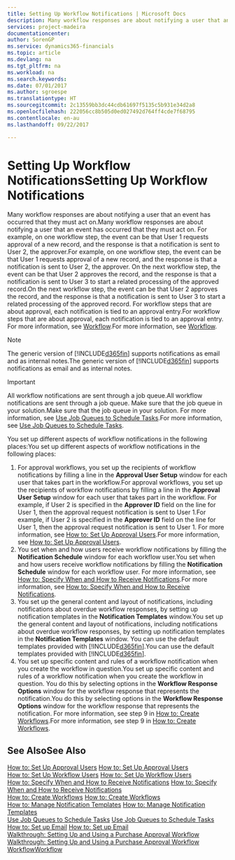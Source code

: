 ```yaml
---
title: Setting Up Workflow Notifications | Microsoft Docs
description: Many workflow responses are about notifying a user that an event has occurred that they must act on. For example, on one workflow step, the event can be that User 1 requests approval of a new record, and the response is that a notification is sent to User 2, the approver. On the next workflow step, the event can be that User 2 approves the record, and the response is that a notification is sent to User 3 to start a related processing of the approved record. For workflow steps that are about approval, each notification is tied to an approval entry.
services: project-madeira
documentationcenter: 
author: SorenGP
ms.service: dynamics365-financials
ms.topic: article
ms.devlang: na
ms.tgt_pltfrm: na
ms.workload: na
ms.search.keywords: 
ms.date: 07/01/2017
ms.author: sgroespe
ms.translationtype: HT
ms.sourcegitcommit: 2c13559bb3dc44cdb61697f5135c5b931e34d2a8
ms.openlocfilehash: 222056cc8b505d0ed027492d764ff4cde7f68795
ms.contentlocale: en-au
ms.lasthandoff: 09/22/2017

---
```

# <a name="setting-up-workflow-notifications"></a><span data-ttu-id="6465f-106">Setting Up Workflow Notifications</span><span class="sxs-lookup"><span data-stu-id="6465f-106">Setting Up Workflow Notifications</span></span>
<span data-ttu-id="6465f-107">Many workflow responses are about notifying a user that an event has occurred that they must act on.</span><span class="sxs-lookup"><span data-stu-id="6465f-107">Many workflow responses are about notifying a user that an event has occurred that they must act on.</span></span> <span data-ttu-id="6465f-108">For example, on one workflow step, the event can be that User 1 requests approval of a new record, and the response is that a notification is sent to User 2, the approver.</span><span class="sxs-lookup"><span data-stu-id="6465f-108">For example, on one workflow step, the event can be that User 1 requests approval of a new record, and the response is that a notification is sent to User 2, the approver.</span></span> <span data-ttu-id="6465f-109">On the next workflow step, the event can be that User 2 approves the record, and the response is that a notification is sent to User 3 to start a related processing of the approved record.</span><span class="sxs-lookup"><span data-stu-id="6465f-109">On the next workflow step, the event can be that User 2 approves the record, and the response is that a notification is sent to User 3 to start a related processing of the approved record.</span></span> <span data-ttu-id="6465f-110">For workflow steps that are about approval, each notification is tied to an approval entry.</span><span class="sxs-lookup"><span data-stu-id="6465f-110">For workflow steps that are about approval, each notification is tied to an approval entry.</span></span> <span data-ttu-id="6465f-111">For more information, see [Workflow](across-workflow.md).</span><span class="sxs-lookup"><span data-stu-id="6465f-111">For more information, see [Workflow](across-workflow.md).</span></span>  

> [!NOTE]  
>  <span data-ttu-id="6465f-112">The generic version of [!INCLUDE[d365fin](includes/d365fin_md.md)] supports notifications as email and as internal notes.</span><span class="sxs-lookup"><span data-stu-id="6465f-112">The generic version of [!INCLUDE[d365fin](includes/d365fin_md.md)] supports notifications as email and as internal notes.</span></span>  

> [!IMPORTANT]  
>  <span data-ttu-id="6465f-113">All workflow notifications are sent through a job queue.</span><span class="sxs-lookup"><span data-stu-id="6465f-113">All workflow notifications are sent through a job queue.</span></span> <span data-ttu-id="6465f-114">Make sure that the job queue in your solution.</span><span class="sxs-lookup"><span data-stu-id="6465f-114">Make sure that the job queue in your solution.</span></span> <span data-ttu-id="6465f-115">For more information, see [Use Job Queues to Schedule Tasks](admin-job-queues-schedule-tasks.md).</span><span class="sxs-lookup"><span data-stu-id="6465f-115">For more information, see [Use Job Queues to Schedule Tasks](admin-job-queues-schedule-tasks.md).</span></span>

<span data-ttu-id="6465f-116">You set up different aspects of workflow notifications in the following places:</span><span class="sxs-lookup"><span data-stu-id="6465f-116">You set up different aspects of workflow notifications in the following places:</span></span>  

1.  <span data-ttu-id="6465f-117">For approval workflows, you set up the recipients of workflow notifications by filling a line in the **Approval User Setup** window for each user that takes part in the workflow.</span><span class="sxs-lookup"><span data-stu-id="6465f-117">For approval workflows, you set up the recipients of workflow notifications by filling a line in the **Approval User Setup** window for each user that takes part in the workflow.</span></span> <span data-ttu-id="6465f-118">For example, if User 2 is specified in the **Approver ID** field on the line for User 1, then the approval request notification is sent to User 1.</span><span class="sxs-lookup"><span data-stu-id="6465f-118">For example, if User 2 is specified in the **Approver ID** field on the line for User 1, then the approval request notification is sent to User 1.</span></span> <span data-ttu-id="6465f-119">For more information, see [How to: Set Up Approval Users](across-how-to-set-up-approval-users.md).</span><span class="sxs-lookup"><span data-stu-id="6465f-119">For more information, see [How to: Set Up Approval Users](across-how-to-set-up-approval-users.md).</span></span>  
2.  <span data-ttu-id="6465f-120">You set when and how users receive workflow notifications by filling the **Notification Schedule** window for each workflow user.</span><span class="sxs-lookup"><span data-stu-id="6465f-120">You set when and how users receive workflow notifications by filling the **Notification Schedule** window for each workflow user.</span></span> <span data-ttu-id="6465f-121">For more information, see [How to: Specify When and How to Receive Notifications](across-how-to-specify-when-and-how-to-receive-notifications.md).</span><span class="sxs-lookup"><span data-stu-id="6465f-121">For more information, see [How to: Specify When and How to Receive Notifications](across-how-to-specify-when-and-how-to-receive-notifications.md).</span></span>  
3.  <span data-ttu-id="6465f-122">You set up the general content and layout of notifications, including notifications about overdue workflow responses, by setting up notification templates in the **Notification Templates** window.</span><span class="sxs-lookup"><span data-stu-id="6465f-122">You set up the general content and layout of notifications, including notifications about overdue workflow responses, by setting up notification templates in the **Notification Templates** window.</span></span> <span data-ttu-id="6465f-123">You can use the default templates provided with [!INCLUDE[d365fin](includes/d365fin_md.md)].</span><span class="sxs-lookup"><span data-stu-id="6465f-123">You can use the default templates provided with [!INCLUDE[d365fin](includes/d365fin_md.md)].</span></span>  
4.  <span data-ttu-id="6465f-124">You set up specific content and rules of a workflow notification when you create the workflow in question.</span><span class="sxs-lookup"><span data-stu-id="6465f-124">You set up specific content and rules of a workflow notification when you create the workflow in question.</span></span> <span data-ttu-id="6465f-125">You do this by selecting options in the **Workflow Response Options** window for the workflow response that represents the notification.</span><span class="sxs-lookup"><span data-stu-id="6465f-125">You do this by selecting options in the **Workflow Response Options** window for the workflow response that represents the notification.</span></span> <span data-ttu-id="6465f-126">For more information, see step 9 in [How to: Create Workflows](across-how-to-create-workflows.md).</span><span class="sxs-lookup"><span data-stu-id="6465f-126">For more information, see step 9 in [How to: Create Workflows](across-how-to-create-workflows.md).</span></span>  

## <a name="see-also"></a><span data-ttu-id="6465f-127">See Also</span><span class="sxs-lookup"><span data-stu-id="6465f-127">See Also</span></span>  
 <span data-ttu-id="6465f-128">[How to: Set Up Approval Users](across-how-to-set-up-approval-users.md) </span><span class="sxs-lookup"><span data-stu-id="6465f-128">[How to: Set Up Approval Users](across-how-to-set-up-approval-users.md) </span></span>  
 <span data-ttu-id="6465f-129">[How to: Set Up Workflow Users](across-how-to-set-up-workflow-users.md) </span><span class="sxs-lookup"><span data-stu-id="6465f-129">[How to: Set Up Workflow Users](across-how-to-set-up-workflow-users.md) </span></span>  
 <span data-ttu-id="6465f-130">[How to: Specify When and How to Receive Notifications](across-how-to-specify-when-and-how-to-receive-notifications.md) </span><span class="sxs-lookup"><span data-stu-id="6465f-130">[How to: Specify When and How to Receive Notifications](across-how-to-specify-when-and-how-to-receive-notifications.md) </span></span>  
 <span data-ttu-id="6465f-131">[How to: Create Workflows](across-how-to-create-workflows.md) </span><span class="sxs-lookup"><span data-stu-id="6465f-131">[How to: Create Workflows](across-how-to-create-workflows.md) </span></span>  
 <span data-ttu-id="6465f-132">[How to: Manage Notification Templates](across-how-to-manage-notification-templates.md) </span><span class="sxs-lookup"><span data-stu-id="6465f-132">[How to: Manage Notification Templates](across-how-to-manage-notification-templates.md) </span></span>  
 <span data-ttu-id="6465f-133">[Use Job Queues to Schedule Tasks](admin-job-queues-schedule-tasks.md) </span><span class="sxs-lookup"><span data-stu-id="6465f-133">[Use Job Queues to Schedule Tasks](admin-job-queues-schedule-tasks.md) </span></span>  
 <span data-ttu-id="6465f-134">[How to: Set up Email](madeira-how-setup-email.md) </span><span class="sxs-lookup"><span data-stu-id="6465f-134">[How to: Set up Email](madeira-how-setup-email.md) </span></span>  
 <span data-ttu-id="6465f-135">[Walkthrough: Setting Up and Using a Purchase Approval Workflow](walkthrough-setting-up-and-using-a-purchase-approval-workflow.md) </span><span class="sxs-lookup"><span data-stu-id="6465f-135">[Walkthrough: Setting Up and Using a Purchase Approval Workflow](walkthrough-setting-up-and-using-a-purchase-approval-workflow.md) </span></span>  
 [<span data-ttu-id="6465f-136">Workflow</span><span class="sxs-lookup"><span data-stu-id="6465f-136">Workflow</span></span>](across-workflow.md)   

